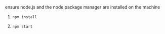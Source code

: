 ensure node.js and the node package manager are installed on the machine

1. `npm install`

2. `npm start`
